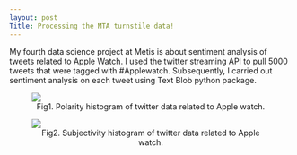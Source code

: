 ```yaml
---
layout: post
Title: Processing the MTA turnstile data!
---
```

<style>
   img {
       display: block;
       margin: auto;
   }
</style>

My fourth data science project at Metis is about sentiment analysis of tweets related to Apple Watch.
I used the twitter streaming API to pull 5000 tweets
that were tagged with #Applewatch. Subsequently, I carried out sentiment analysis on each tweet using Text Blob python package.

<figure>
  <img src="{{ site.baseurl }}/images/fletch_polarity.png">
  <figcaption style="text-align:center;">Fig1. Polarity histogram of twitter data related to Apple watch.</figcaption>
</figure>

<figure>
  <img src="{{ site.baseurl }}/images/flecth_subjectivity.png">
  <figcaption style="text-align:center;">Fig2. Subjectivity histogram of twitter data related to Apple watch.</figcaption>
</figure> 
